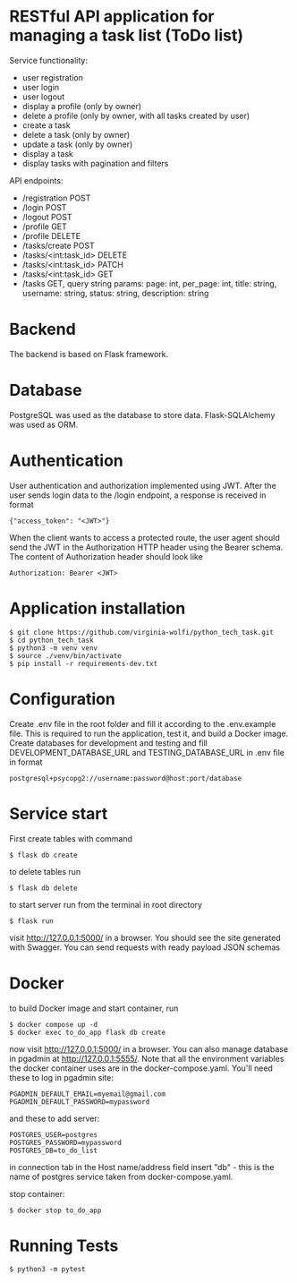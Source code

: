 # RESTful API application for managing a task list (ToDo list) 

Service functionality:
+ user registration
+ user login
+ user logout
+ display a profile (only by owner)
+ delete a profile (only by owner, with all tasks created by user)
+ create a task
+ delete a task (only by owner)
+ update a task (only by owner)
+ display a task 
+ display tasks with pagination and filters

API endpoints:
+ /registration POST 
+ /login POST
+ /logout POST
+ /profile GET
+ /profile DELETE
+ /tasks/create POST
+ /tasks/\<int:task_id\> DELETE 
+ /tasks/\<int:task_id\> PATCH 
+ /tasks/\<int:task_id\> GET
+ /tasks GET, query string params: page: int, per_page: int, title: string, username: string, status: string, description: string


# Backend
The backend is based on Flask framework. 
# Database
PostgreSQL was used as the database to store data. Flask-SQLAlchemy was used as ORM.

# Authentication
User authentication and authorization implemented using JWT.
After the user sends login data to the /login endpoint, a response is received in format 
~~~
{"access_token": "<JWT>"}
~~~
When the client wants to access a protected route, the user agent should send the JWT in the Authorization HTTP header using the Bearer schema. 
The content of Authorization header should look like
~~~
Authorization: Bearer <JWT>
~~~
# Application installation
```
$ git clone https://github.com/virginia-wolfi/python_tech_task.git
$ cd python_tech_task
$ python3 -m venv venv
$ source ./venv/bin/activate
$ pip install -r requirements-dev.txt
```
# Configuration
Create .env file in the root folder and fill it according to the .env.example file. 
This is required to run the application, test it, and build a Docker image.
Create databases for development and testing and fill DEVELOPMENT_DATABASE_URL and TESTING_DATABASE_URL in .env file in format
~~~
postgresql+psycopg2://username:password@host:port/database
~~~
# Service start

First create tables with command
```
$ flask db create
```
to delete tables run
```
$ flask db delete
```
to start server run from the terminal in root directory
```
$ flask run
```

visit http://127.0.0.1:5000/ in a browser. You should see the site generated with Swagger. 
You can send requests with ready payload JSON schemas

# Docker

to build Docker image and start container, run
```
$ docker compose up -d
$ docker exec to_do_app flask db create
```
now visit http://127.0.0.1:5000/ in a browser. You can also manage database in pgadmin at http://127.0.0.1:5555/.
Note that all the environment variables the docker container uses are in the docker-compose.yaml.
You'll need these to log in pgadmin site:
~~~
PGADMIN_DEFAULT_EMAIL=myemail@gmail.com
PGADMIN_DEFAULT_PASSWORD=mypassword
~~~
and these to add server:

~~~
POSTGRES_USER=postgres
POSTGRES_PASSWORD=mypassword
POSTGRES_DB=to_do_list
~~~
in connection tab in the Host name/address field insert "db" - this is the name of postgres service taken from docker-compose.yaml.

stop container:
```
$ docker stop to_do_app

```

# Running Tests
~~~
$ python3 -m pytest
~~~